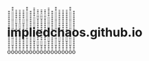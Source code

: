 # impliedchaos.github.io












ō̄̄̄̄̄̄̄̄̄̄̄̄̄̄̄̄̄̄̄̄̄̄̄̄̄̄̄̄̄̄̄̄̄̄̄ō̄̄̄̈̈̈̈̈̈̈̈̈̈̈̈̈̈̈̈̈̈̈̈̈̈̈̈̈̈̈̈̄̄̄̄ō̄̄̄̄̄̄̄̄̄̄̄̄̄̄̄̄̄̄̄̄̄̄̄̈̈̈̈̄̄̄̄̄̄̄̄ō̄̄̄̄̄̄̄̄̄̄̄̄̄̄̄̄̄̄̄̈̈̈̈̄̄̄̄̄̄̄̄̄̄̄̄ō̄̄̄̄̄̄̄̄̄̄̄̄̄̄̄̄̄̄̄̄̄̄̄̈̈̈̈̄̄̄̄̄̄̄̄ō̄̄̄̈̈̈̈̈̈̈̈̈̈̈̈̈̈̈̈̈̈̈̈̈̈̈̈̈̈̈̈̄̄̄̄ō̄̄̄̄̄̄̄̄̄̄̄̄̄̄̄̄̄̄̄̄̄̄̄̄̄̄̄̄̄̄̄̄̄̄̄ō̄̄̄̄̄̄̄̈̈̈̈̈̈̈̈̈̈̈̈̈̈̈̈̈̈̈̈̄̄̄̄̄̄̄̄ō̄̄̄̈̈̈̈̄̄̄̄̄̄̄̄̄̄̄̄̄̄̄̄̄̄̄̄̈̈̈̈̄̄̄̄ō̄̄̄̈̈̈̈̄̄̄̄̄̄̄̄̄̄̄̄̄̄̄̄̄̄̄̄̈̈̈̈̄̄̄̄ō̄̄̄̈̈̈̈̄̄̄̄̄̄̄̄̄̄̄̄̄̄̄̄̄̄̄̄̈̈̈̈̄̄̄̄ō̄̄̄̄̄̄̄̈̈̈̈̈̈̈̈̈̈̈̈̈̈̈̈̈̈̈̈̄̄̄̄̄̄̄̄ō̄̄̄̄̄̄̄̄̄̄̄̄̄̄̄̄̄̄̄̄̄̄̄̄̄̄̄̄̄̄̄̄̄̄̄ō̄̄̄̈̈̈̈̈̈̈̈̈̈̈̈̈̈̈̈̈̈̈̈̈̈̈̈̈̈̈̈̄̄̄̄ō̄̄̄̄̄̄̄̈̈̈̈̄̄̄̄̄̄̄̄̄̄̄̄̄̄̄̄̄̄̄̄̄̄̄̄ō̄̄̄̄̄̄̄̄̄̄̄̈̈̈̈̄̄̄̄̄̄̄̄̄̄̄̄̄̄̄̄̄̄̄̄ō̄̄̄̄̄̄̄̈̈̈̈̄̄̄̄̄̄̄̄̄̄̄̄̄̄̄̄̄̄̄̄̄̄̄̄ō̄̄̄̈̈̈̈̈̈̈̈̈̈̈̈̈̈̈̈̈̈̈̈̈̈̈̈̈̈̈̈̄̄̄̄ō̄̄̄̄̄̄̄̄̄̄̄̄̄̄̄̄̄̄̄̄̄̄̄̄̄̄̄̄̄̄̄̄̄̄̄﻿
